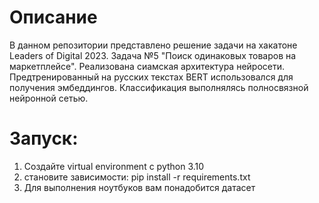 # Описание
В данном репозитории представлено решение задачи на хакатоне  Leaders of Digital 2023. Задача №5 "Поиск одинаковых товаров на маркетплейсе". Реализована сиамская архитектура нейросети. Предтренированный на русских текстах BERT использовался для получения эмбеддингов. Классификация выполнялясь полносвязной нейронной сетью.

# Запуск:
1. Создайте virtual environment с python 3.10
2. становите зависимости: pip install -r requirements.txt
3. Для выполнения ноутбуков вам понадобится датасет